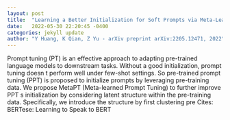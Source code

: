 ```yaml
---
layout: post
title:  "Learning a Better Initialization for Soft Prompts via Meta-Learning"
date:   2022-05-30 22:20:45 -0400
categories: jekyll update
author: "Y Huang, K Qian, Z Yu - arXiv preprint arXiv:2205.12471, 2022"
---
```

Prompt tuning (PT) is an effective approach to adapting pre-trained language models to downstream tasks. Without a good initialization, prompt tuning doesn t perform well under few-shot settings. So pre-trained prompt tuning (PPT) is proposed to initialize prompts by leveraging pre-training data. We propose MetaPT (Meta-learned Prompt Tuning) to further improve PPT s initialization by considering latent structure within the pre-training data. Specifically, we introduce the structure by first clustering pre  Cites: BERTese: Learning to Speak to BERT